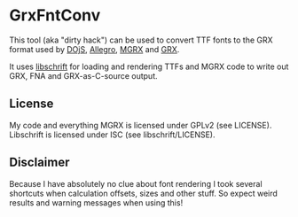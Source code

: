 # GrxFntConv
This tool (aka "dirty hack") can be used to convert TTF fonts to the GRX format used by [DOjS](https://github.com/SuperIlu/DOjS), [Allegro](https://liballeg.org/), [MGRX](http://www.fgrim.com/mgrx/) and [GRX](http://grx.gnu.de/).

It uses [libschrift](https://github.com/tomolt/libschrift) for loading and rendering TTFs and MGRX code to write out GRX, FNA and GRX-as-C-source output.

## License
My code and everything MGRX is licensed under GPLv2 (see LICENSE).
Libschrift is licensed under ISC (see libschrift/LICENSE).

## Disclaimer
Because I have absolutely no clue about font rendering I took several shortcuts when calculation offsets, sizes and other stuff. So expect weird results and warning messages when using this!
